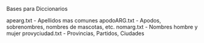 Bases para Diccionarios

apearg.txt - Apellidos mas comunes
apodoARG.txt - Apodos, sobrenombres, nombres de mascotas, etc. 
nomarg.txt - Nombres hombre y mujer
provyciudad.txt - Provincias, Partidos, Ciudades 

